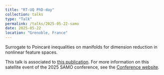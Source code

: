 ```yaml
---
title: "RT-UQ PhD-day"
collection: talks
type: "Talk"
permalink: /talks/2025-05-22-samo
date: 2025-05-22
location: "Grenoble, France"
---
```


Surrogate to Poincaré inequalities on manifolds for
dimension reduction in nonlinear feature spaces.

This talk is associated to [this publication](https://alexandre-pasco.github.io/publication/2025-05-23-surrogate-poincare-nonlinear-features).
For more information on this satellite event of the 2025 SAMO conference, see the [Conference website](https://samo2025.sciencesconf.org/).
